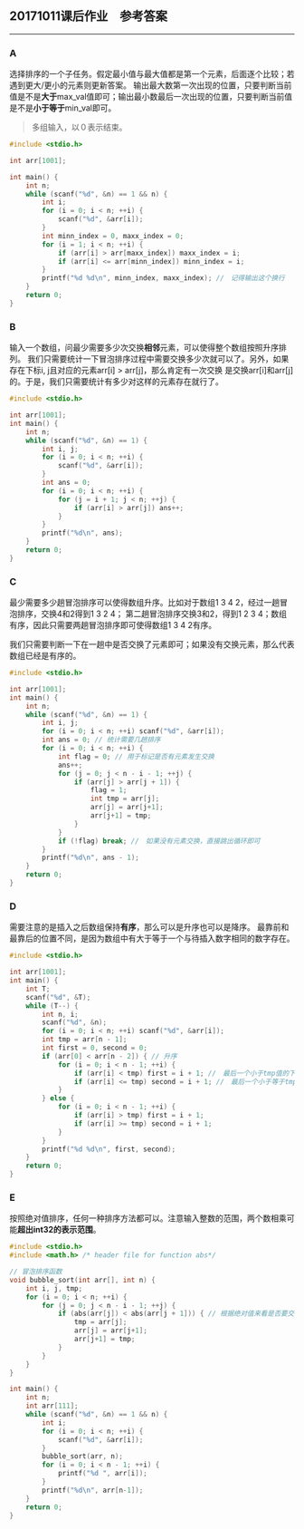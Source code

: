 ## 20171011课后作业　参考答案

---

### A
选择排序的一个子任务。假定最小值与最大值都是第一个元素，后面逐个比较；若遇到更大/更小的元素则更新答案。
输出最大数第一次出现的位置，只要判断当前值是不是**大于**max_val值即可；输出最小数最后一次出现的位置，只要判断当前值是不是**小于等于**min_val即可。

> 多组输入，以０表示结束。


```C
#include <stdio.h>

int arr[1001];

int main() {
    int n;
    while (scanf("%d", &n) == 1 && n) {
        int i;
        for (i = 0; i < n; ++i) {
            scanf("%d", &arr[i]);
        }
        int minn_index = 0, maxx_index = 0;
        for (i = 1; i < n; ++i) {
            if (arr[i] > arr[maxx_index]) maxx_index = i;
            if (arr[i] <= arr[minn_index]) minn_index = i;
        }
        printf("%d %d\n", minn_index, maxx_index); //　记得输出这个换行
    }
    return 0;
}

```

### B
输入一个数组，问最少需要多少次交换**相邻**元素，可以使得整个数组按照升序排列。
我们只需要统计一下冒泡排序过程中需要交换多少次就可以了。另外，如果存在下标i, j且对应的元素arr[i] > arr[j]，那么肯定有一次交换
是交换arr[i]和arr[j]的。于是，我们只需要统计有多少对这样的元素存在就行了。



```C
#include <stdio.h>

int arr[1001];
int main() {
    int n;
    while (scanf("%d", &n) == 1) {
        int i, j;
        for (i = 0; i < n; ++i) {
            scanf("%d", &arr[i]);
        }
        int ans = 0;
        for (i = 0; i < n; ++i) {
            for (j = i + 1; j < n; ++j) {
                if (arr[i] > arr[j]) ans++;
            }
        }
        printf("%d\n", ans);
    }
    return 0;
}
```

### C
最少需要多少趟冒泡排序可以使得数组升序。比如对于数组1 3 4 2，经过一趟冒泡排序，交换4和2得到1 3 2 4；
第二趟冒泡排序交换3和2，得到1 2 3 4；数组有序，因此只需要两趟冒泡排序即可使得数组1 3 4 2有序。

我们只需要判断一下在一趟中是否交换了元素即可；如果没有交换元素，那么代表数组已经是有序的。

```C
#include <stdio.h>

int arr[1001];
int main() {
    int n;
    while (scanf("%d", &n) == 1) {
        int i, j;
        for (i = 0; i < n; ++i) scanf("%d", &arr[i]);
        int ans = 0; // 统计需要几趟排序
        for (i = 0; i < n; ++i) {
            int flag = 0; // 用于标记是否有元素发生交换
            ans++;
            for (j = 0; j < n - i - 1; ++j) {
                if (arr[j] > arr[j + 1]) {
                    flag = 1;
                    int tmp = arr[j];
                    arr[j] = arr[j+1];
                    arr[j+1] = tmp;
                }
            }
            if (!flag) break; //　如果没有元素交换，直接跳出循环即可
        }
        printf("%d\n", ans - 1);
    }
    return 0;
}
```

### D
需要注意的是插入之后数组保持**有序**，那么可以是升序也可以是降序。
最靠前和最靠后的位置不同，是因为数组中有大于等于一个与待插入数字相同的数字存在。
```C
#include <stdio.h>

int arr[1001];
int main() {
    int T;
    scanf("%d", &T);
    while (T--) {
        int n, i;
        scanf("%d", &n);
        for (i = 0; i < n; ++i) scanf("%d", &arr[i]);
        int tmp = arr[n - 1];
        int first = 0, second = 0;
        if (arr[0] < arr[n - 2]) { // 升序
            for (i = 0; i < n - 1; ++i) {
                if (arr[i] < tmp) first = i + 1; //　最后一个小于tmp值的下一个位置，就是可以放的最靠前的
                if (arr[i] <= tmp) second = i + 1; //　最后一个小于等于tmp值的下一个位置，就是可以放的最靠后的
            }
        } else {
            for (i = 0; i < n - 1; ++i) {
                if (arr[i] > tmp) first = i + 1;
                if (arr[i] >= tmp) second = i + 1;
            }
        }
        printf("%d %d\n", first, second);
    }
    return 0;
}


```

### E
按照绝对值排序，任何一种排序方法都可以。注意输入整数的范围，两个数相乘可能**超出int32的表示范围**。

```C
#include <stdio.h>
#include <math.h> /* header file for function abs*/

// 冒泡排序函数
void bubble_sort(int arr[], int n) {
    int i, j, tmp;
    for (i = 0; i < n; ++i) {
        for (j = 0; j < n - i - 1; ++j) {
            if (abs(arr[j]) < abs(arr[j + 1])) { // 根据绝对值来看是否要交换
                tmp = arr[j];
                arr[j] = arr[j+1];
                arr[j+1] = tmp;
            }
        }
    }
}

int main() {
    int n;
    int arr[111];
    while (scanf("%d", &n) == 1 && n) {
        int i;
        for (i = 0; i < n; ++i) {
            scanf("%d", &arr[i]);
        }
        bubble_sort(arr, n);
        for (i = 0; i < n - 1; ++i) {
            printf("%d ", arr[i]);
        }
        printf("%d\n", arr[n-1]);
    }
    return 0;
}
```
